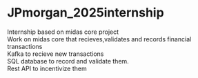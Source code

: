 # JPmorgan_2025internship
Internship based on midas core project<br>
Work on midas core that recieves,validates and records financial transactions<br>
Kafka to recieve new transactions<br>
SQL database to record and validate them.<br>
Rest API to incentivize them
